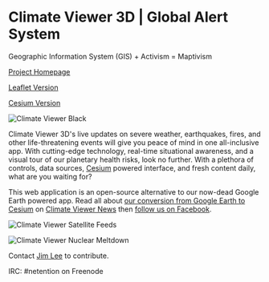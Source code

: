 # Climate Viewer 3D | Global Alert System
Geographic Information System (GIS) + Activism = Maptivism 

[Project Homepage](http://climateviewer.net/)

[Leaflet Version](http://climateviewer.net/mobile/)

[Cesium Version](http://climateviewer.net/3D/)

![Climate Viewer Black](http://climateviewer.net/img/CV3D-black.jpg)

Climate Viewer 3D's live updates on severe weather, earthquakes, fires, and other life-threatening events will give you peace of mind in one all-inclusive app. With cutting-edge technology, real-time situational awareness, and a visual tour of our planetary health risks, look no further.  With a plethora of controls, data sources, [Cesium](http://cesiumjs.org/) powered interface, and fresh content daily, what are you waiting for?

This web application is an open-source alternative to our now-dead Google Earth powered app.  Read all about [our conversion from Google Earth to Cesium](http://climateviewer.com/2014/12/28/death-google-earth-climate-viewer-3d/) on [Climate Viewer News](http://climateviewer.com/) then [follow us on Facebook](https://www.facebook.com/climateviewers).


![Climate Viewer Satellite Feeds](http://climateviewer.net/img/CV3D-satellites.jpg)

![Climate Viewer Nuclear Meltdown](http://climateviewer.net/img/CV3D-meltdown.jpg)


Contact [Jim Lee](http://climateviewer.com/rezn8d/) to contribute.

IRC: #netention on Freenode
